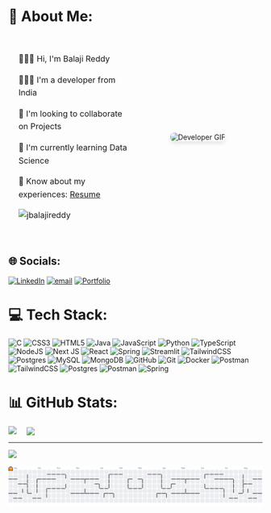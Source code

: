 <h1>💫 About Me:</h1>
<div style="display: flex; align-items: center; gap: 30px; padding: 20px; border-radius: 10px;">
  <div style="flex: 1; font-size: 16px; line-height: 1.6;">
    <p>🙋🏻‍♂️ Hi, I'm Balaji Reddy</p>
    <p>🧑🏻‍💻 I'm a developer from India</p>
    <p>👯 I'm looking to collaborate on Projects</p>
    <p>🌱 I'm currently learning Data Science</p>
    <p>📄 Know about my experiences: <a href="https://drive.google.com/file/d/1vo5Zbc6bYr2A__FUexypKDxLzVTH7X6r/view?usp=sharing">Resume</a></p>
    <p align="left"> <img src="https://komarev.com/ghpvc/?username=jbalajireddy&label=Profile%20views&color=0e75b6&style=flat" alt="jbalajireddy" /> </p>
  </div>
  <div style="flex: 1; text-align: center;">
    <img src="https://media2.giphy.com/media/v1.Y2lkPTc5MGI3NjExc3gxZ3E4bnF2dmZyZzloeWZweDBkazM5OXJyY3RkMGRya21sNWhzZiZlcD12MV9pbnRlcm5hbF9naWZfYnlfaWQmY3Q9Zw/JIX9t2j0ZTN9S/giphy.gif" 
         alt="Developer GIF" 
         style="max-width: 100%; border-radius: 8px; box-shadow: 0 4px 8px rgba(0,0,0,0.1);">
  </div>
</div>

## 🌐 Socials:
[![LinkedIn](https://img.shields.io/badge/LinkedIn-%230077B5.svg?logo=linkedin&logoColor=white)](https://linkedin.com/in/https://www.linkedin.com/in/jeedipalli-balaji-reddy) [![email](https://img.shields.io/badge/Email-D14836?logo=gmail&logoColor=white)](mailto:jeedipallybalajireddy@gmail.com) [![Portfolio](https://img.shields.io/badge/My_Portfolio-0077CC.svg?logo=link&logoColor=white)](https://jbalajireddy.netlify.app/)


# 💻 Tech Stack:
![C](https://img.shields.io/badge/c-%2300599C.svg?style=for-the-badge&logo=c&logoColor=white) ![CSS3](https://img.shields.io/badge/css3-%231572B6.svg?style=for-the-badge&logo=css3&logoColor=white) ![HTML5](https://img.shields.io/badge/html5-%23E34F26.svg?style=for-the-badge&logo=html5&logoColor=white) ![Java](https://img.shields.io/badge/java-%23ED8B00.svg?style=for-the-badge&logo=openjdk&logoColor=white) ![JavaScript](https://img.shields.io/badge/javascript-%23323330.svg?style=for-the-badge&logo=javascript&logoColor=%23F7DF1E) ![Python](https://img.shields.io/badge/python-3670A0?style=for-the-badge&logo=python&logoColor=ffdd54) ![TypeScript](https://img.shields.io/badge/typescript-%23007ACC.svg?style=for-the-badge&logo=typescript&logoColor=white) ![NodeJS](https://img.shields.io/badge/node.js-6DA55F?style=for-the-badge&logo=node.js&logoColor=white) ![Next JS](https://img.shields.io/badge/Next-black?style=for-the-badge&logo=next.js&logoColor=white) ![React](https://img.shields.io/badge/react-%2320232a.svg?style=for-the-badge&logo=react&logoColor=%2361DAFB) ![Spring](https://img.shields.io/badge/spring-%236DB33F.svg?style=for-the-badge&logo=spring&logoColor=white) ![Streamlit](https://img.shields.io/badge/Streamlit-%23FE4B4B.svg?style=for-the-badge&logo=streamlit&logoColor=white) ![TailwindCSS](https://img.shields.io/badge/tailwindcss-%2338B2AC.svg?style=for-the-badge&logo=tailwind-css&logoColor=white) ![Postgres](https://img.shields.io/badge/postgres-%23316192.svg?style=for-the-badge&logo=postgresql&logoColor=white) ![MySQL](https://img.shields.io/badge/mysql-4479A1.svg?style=for-the-badge&logo=mysql&logoColor=white) ![MongoDB](https://img.shields.io/badge/MongoDB-%234ea94b.svg?style=for-the-badge&logo=mongodb&logoColor=white) ![GitHub](https://img.shields.io/badge/github-%23121011.svg?style=for-the-badge&logo=github&logoColor=white) ![Git](https://img.shields.io/badge/git-%23F05033.svg?style=for-the-badge&logo=git&logoColor=white) ![Docker](https://img.shields.io/badge/docker-%230db7ed.svg?style=for-the-badge&logo=docker&logoColor=white) ![Postman](https://img.shields.io/badge/Postman-FF6C37?style=for-the-badge&logo=postman&logoColor=white) ![TailwindCSS](https://img.shields.io/badge/tailwindcss-%2338B2AC.svg?style=for-the-badge&logo=tailwind-css&logoColor=white) ![Postgres](https://img.shields.io/badge/postgres-%23316192.svg?style=for-the-badge&logo=postgresql&logoColor=white) ![Postman](https://img.shields.io/badge/Postman-FF6C37?style=for-the-badge&logo=postman&logoColor=white) ![Spring](https://img.shields.io/badge/spring-%236DB33F.svg?style=for-the-badge&logo=spring&logoColor=white)
# 📊 GitHub Stats:
<img align="left" src="https://github-readme-stats.vercel.app/api?username=JBalajiReddy&theme=dracula&hide_border=false&include_all_commits=false&count_private=false">
<!-- <img src="https://nirzak-streak-stats.vercel.app/?user=JBalajiReddy&theme=dracula&hide_border=false"> -->
<img style="margin-left:20px" align="center" src="https://github-readme-stats.vercel.app/api/top-langs/?username=JBalajiReddy&theme=dracula&hide_border=false&include_all_commits=false&count_private=false&layout=compact">

<!-- 
## 🏆 GitHub Trophies
![](https://github-profile-trophy.vercel.app/?username=JBalajiReddy&theme=radical&no-frame=false&no-bg=true&margin-w=4) -->

---
[![](https://visitcount.itsvg.in/api?id=JBalajiReddy&icon=0&color=0)](https://visitcount.itsvg.in)

<!-- Proudly created with GPRM ( https://gprm.itsvg.in ) -->

<picture>
  <source media="(prefers-color-scheme: dark)" srcset="https://raw.githubusercontent.com/JBalajiReddy/JBalajiReddy/output/pacman-contribution-graph-dark.svg">
  <source media="(prefers-color-scheme: light)" srcset="https://raw.githubusercontent.com/JBalajiReddy/JBalajiReddy/output/pacman-contribution-graph.svg">
  <img alt="pacman contribution graph" src="https://raw.githubusercontent.com/JBalajiReddy/JBalajiReddy/output/pacman-contribution-graph.svg">
</picture>



